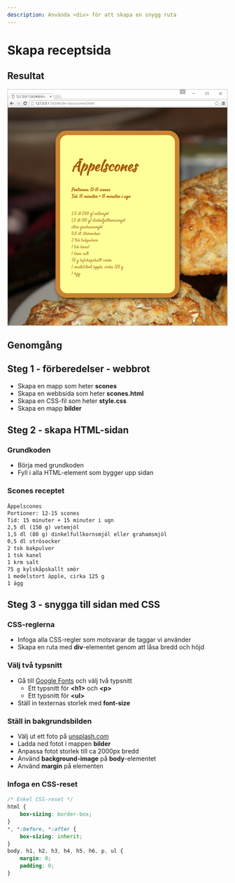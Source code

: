 ```yaml
---
description: Använda <div> för att skapa en snygg ruta
---
```


# Skapa receptsida

## Resultat

![](../.gitbook/assets/image%20%2855%29.png)

## Genomgång



## Steg 1 - förberedelser - webbrot

* Skapa en mapp som heter **scones**
* Skapa en webbsida som heter **scones.html**
* Skapa en CSS-fil som heter **style.css**
* Skapa en mapp **bilder**

## Steg 2 - skapa HTML-sidan <a id="steg-2-skapa-html-sida"></a>

### Grundkoden

* Börja med grundkoden
* Fyll i alla HTML-element som bygger upp sidan

### Scones receptet

```text
Äppelscones
Portioner: 12-15 scones
Tid: 15 minuter + 15 minuter i ugn
2,5 dl (150 g) vetemjöl
1,5 dl (80 g) dinkelfullkornsmjöl eller grahamsmjöl
0,5 dl strösocker
2 tsk bakpulver
1 tsk kanel
1 krm salt
75 g kylskåpskallt smör
1 medelstort äpple, cirka 125 g
1 ägg
```

## **Steg 3 - snygga till sidan med CSS** <a id="steg-3-snygga-till-sidan-med-css"></a>

### CSS-reglerna <a id="css-reglerna"></a>

* Infoga alla CSS-regler som motsvarar de taggar vi använder
* Skapa en ruta med **div**-elementet genom att låsa bredd och höjd

### Välj två typsnitt

* Gå till [Google Fonts](https://fonts.google.com) och välj två typsnitt
  * Ett typsnitt för **&lt;h1&gt;** och **&lt;p&gt;**
  * Ett typsnitt för **&lt;ul&gt;**
* Ställ in texternas storlek med **font-size**

### Ställ in bakgrundsbilden

* Välj ut ett foto på [unsplash.com](https://unsplash.com/)
* Ladda ned fotot i mappen **bilder**
* Anpassa fotot storlek till ca 2000px bredd
* Använd **background-image** på **body**-elementet
* Använd **margin** på elementen

### Infoga en CSS-reset

```css
/* Enkel CSS-reset */
html {
    box-sizing: border-box;
}
*, *:before, *:after {
    box-sizing: inherit;
}
body, h1, h2, h3, h4, h5, h6, p, ul {
    margin: 0;
    padding: 0;
}
```


